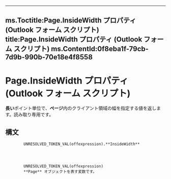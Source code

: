 

---
ms.Toctitle:Page.InsideWidth プロパティ (Outlook フォーム スクリプト)
title:Page.InsideWidth プロパティ (Outlook フォーム スクリプト)
ms.ContentId:0f8eba1f-79cb-7d9b-990b-70e18e4f8558
---
# Page.InsideWidth プロパティ (Outlook フォーム スクリプト)




**長い**ポイント単位で、**ページ**内のクライアント領域の幅を指定する値を返します。読み取り専用です。

## 構文

            UNRESOLVED_TOKEN_VAL(offexpression).**InsideWidth**




            UNRESOLVED_TOKEN_VAL(offexpression)
            **Page** オブジェクトを表す変数です。




